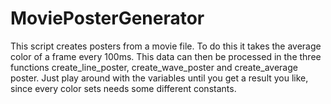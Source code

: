 # MoviePosterGenerator

This script creates posters from a movie file. To do this it takes the average color of a frame every 100ms.
This data can then be processed in the three functions create_line_poster, create_wave_poster and create_average poster.
Just play around with the variables until you get a result you like, since every color sets needs some different constants.

